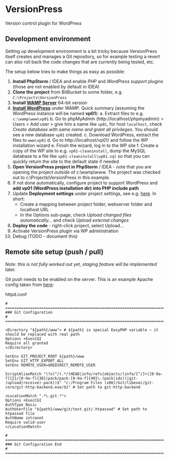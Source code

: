 # VersionPress #

Version control plugin for WordPress

## Development environment ##

Setting up development environment is a bit tricky because VersionPress itself creates and manages a Git repository, so for example testing a revert can also roll back the code changes that are currently being tested, etc.

The setup below tries to make things as easy as possible:

1. **Install PhpStorm** / IDEA and enable *PHP* and *WordPress support* plugins (those are not enabled by default in IDEA)
2. **Clone the project** from BitBucket to some folder, e.g. `C:\Projects\VersionPress`
3. **Install [WAMP Server](http://www.wampserver.com/en/)** 64-bit version
4. **[Install WordPress](http://codex.wordpress.org/Installing_WordPress)** under WAMP. Quick summary (assuming the WordPress instance will be named **vp01**):
	a. Extract files to e.g. `c:\wamp\www\vp01`
    b. Go to phpMyAdmin (http://localhost/phpmyadmin) > Users > Add user > give him a name like `vp01`, for host `localhost`, check *Create database with same name and grant all privileges*. You should see a new database `vp01` created.
    c. Download WordPress, extract the files to `www\vp01`
    d. Go to http://localhost/vp01/ and follow the WP installation wizard
    e. Finish the wizard, log in to the WP site
    f. Create a copy of the WP site to e.g. `vp01-cleaninstall`, dump the MySQL database to a file like `vp01-cleaninstall\vp01.sql` so that you can quickly return the site to the default state if needed
5. **Open VersionPress project in PhpStorm** / IDEA - note that you are opening the project *outside* of c:\wamp\www. The project was checked out to c:\Projects\VersionPress in this example.
6. If not done automatically, configure project to support WordPress and **add vp01 (WordPress installation dir) into PHP include path**
7. Update **Deployment settings** under project settings, see e.g. [here](http://www.trotch.com/blog/wordpress-and-phpstorm-howto/). In short:
	* Create a mapping between project folder, webserver folder and localhost URL
	* In the Options sub-page, check *Upload changed files automatically...* and check *Upload external changes*
8. **Deploy the code** - right-click project, select Upload...
9. Activate VersionPress plugin via WP administration
10. Debug (TODO - document this)



## Remote site setup (push / pull) ##

*Note: this is not fully worked out yet, staging feature will be implemented later.*

Git push needs to be enabled on the server. This is an example Apache config taken from [here](http://stackoverflow.com/questions/3817478/setting-up-git-server-on-windows-with-git-http-backend-exe#3982493):

httpd.conf
```
# ============================================================================
### Git Configuration
# ============================================================================

<Directory "${path}/www"> # ${path} is special EasyPHP variable – it should be replaced with real path
Options +ExecCGI
Require all granted
</Directory>

SetEnv GIT_PROJECT_ROOT ${path}/www
SetEnv GIT_HTTP_EXPORT_ALL
SetEnv REMOTE_USER=$REDIRECT_REMOTE_USER

ScriptAliasMatch "(?x)^/(.*/(HEAD|info/refs|objects/(info/[^/]+|[0-9a-f]{2}/[0-9a-f]{38}|pack/pack-[0-9a-f]{40}\.(pack|idx))|git-(upload|receive)-pack))$" "c:/Program Files (x86)/Git/libexec/git-core/git-http-backend.exe/$1" # Set path to git-http-backend

<LocationMatch ".*\.git.*">
Options +ExecCGI
AuthType Basic
AuthUserFile "${path}/www/git/test.git/.htpasswd" # Set path to htpasswd file
AuthName intranet
Require valid-user
</LocationMatch>

# ============================================================================
### Git Configuration End
# ============================================================================
```